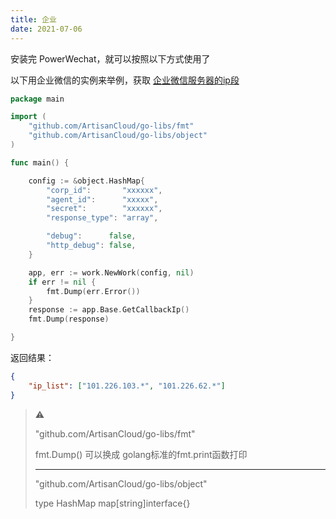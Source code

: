 ```yaml
---
title: 企业
date: 2021-07-06
---
```


安装完 PowerWechat，就可以按照以下方式使用了

以下用企业微信的实例来举例，获取 [企业微信服务器的ip段](https://open.work.weixin.qq.com/api/doc/90000/90135/90930)

```go
package main

import (
	"github.com/ArtisanCloud/go-libs/fmt"
	"github.com/ArtisanCloud/go-libs/object"
)

func main() {

    config := &object.HashMap{
		"corp_id":       "xxxxxx",
		"agent_id":      "xxxxx",
		"secret":        "xxxxxx",
		"response_type": "array",

		"debug":      false,
		"http_debug": false,
	}

	app, err := work.NewWork(config, nil)
	if err != nil {
		fmt.Dump(err.Error())
	}
	response := app.Base.GetCallbackIp()
	fmt.Dump(response)

}
```

返回结果：
```json
{
    "ip_list": ["101.226.103.*", "101.226.62.*"]
}
```



> ⚠️ 
> 
> "github.com/ArtisanCloud/go-libs/fmt"
>
> fmt.Dump() 可以换成 golang标准的fmt.print函数打印
> 
>  ---
> 
> "github.com/ArtisanCloud/go-libs/object"
>
> type HashMap map[string]interface{}